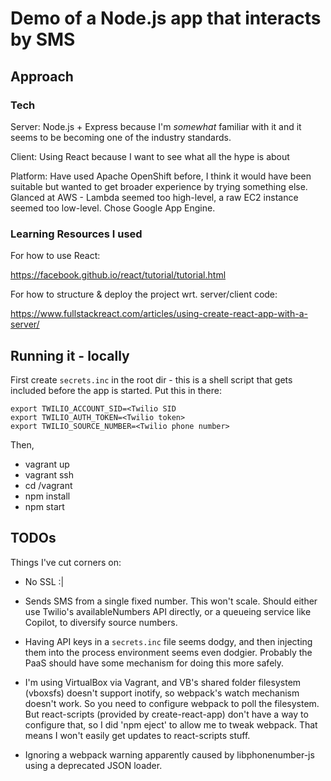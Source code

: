 # Demo of a Node.js app that interacts by SMS

## Approach

### Tech

Server: Node.js + Express because I'm _somewhat_ familiar with it and it seems
to be becoming one of the industry standards.

Client: Using React because I want to see what all the hype is about

Platform: Have used Apache OpenShift before, I think it would have been suitable
but wanted to get broader experience by trying something else. Glanced at AWS -
Lambda seemed too high-level, a raw EC2 instance seemed too low-level. Chose
Google App Engine.

### Learning Resources I used

For how to use React:

https://facebook.github.io/react/tutorial/tutorial.html

For how to structure & deploy the project wrt. server/client code:

https://www.fullstackreact.com/articles/using-create-react-app-with-a-server/

## Running it - locally

First create `secrets.inc` in the root dir - this is a shell script that gets
included before the app is started. Put this in there:

    export TWILIO_ACCOUNT_SID=<Twilio SID
    export TWILIO_AUTH_TOKEN=<Twilio token>
    export TWILIO_SOURCE_NUMBER=<Twilio phone number>

Then,

- vagrant up
- vagrant ssh
- cd /vagrant
- npm install
- npm start


## TODOs

Things I've cut corners on:

- No SSL :|

- Sends SMS from a single fixed number. This won't scale. Should either use
  Twilio's availableNumbers API directly, or a queueing service like Copilot, to
  diversify source numbers.

- Having API keys in a `secrets.inc` file seems dodgy, and then injecting them
  into the process environment seems even dodgier. Probably the PaaS should have
  some mechanism for doing this more safely.

- I'm using VirtualBox via Vagrant, and VB's shared folder filesystem (vboxsfs)
  doesn't support inotify, so webpack's watch mechanism doesn't work. So you
  need to configure webpack to poll the filesystem. But react-scripts (provided
  by create-react-app) don't have a way to configure that, so I did 'npm eject'
  to allow me to tweak webpack. That means I won't easily get updates to
  react-scripts stuff.

- Ignoring a webpack warning apparently caused by libphonenumber-js using a
  deprecated JSON loader.
